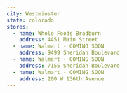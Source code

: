 ```yaml
---
city: Westminster
state: colorado
stores:
  - name: Whole Foods Bradburn
    address: 4451 Main Street
  - name: Walmart - COMING SOON
    address: 9499 Sheridan Boulevard
  - name: Walmart - COMING SOON
    address: 7155 Sheridan Boulevard
  - name: Walmart - COMING SOON
    address: 200 W 136th Avenue
---
```

